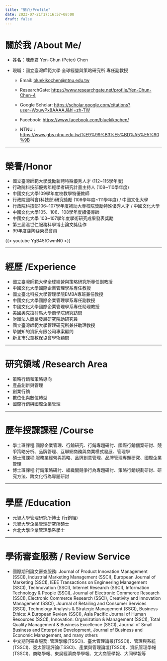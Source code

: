```yaml
---
title: "簡介/Profile"
date: 2023-07-21T17:16:57+08:00
draft: false
---
```


# 關於我 /About Me/

- 姓名：陳彥君  Yen-Chun (Peter) Chen
- 現職：國立臺灣師範大學 全球經營與策略研究所 專任副教授

    - Email: bluekikochen@ntnu.edu.tw

    - ResearchGate: https://www.researchgate.net/profile/Yen-Chun-Chen-4

    - Google Scholar: https://scholar.google.com/citations?user=WxuwPx8AAAAJ&hl=zh-TW

    - Facebook: https://www.facebook.com/bluekikochen/

    - NTNU : https://www.gbs.ntnu.edu.tw/%E9%99%B3%E5%BD%A5%E5%90%9B

---

# 榮譽/Honor

- 國立臺灣師範大學獎勵新聘特殊優秀人才 (112~115學年度)
- 行政院科技部優秀年輕學者研究計畫主持人 (108~110學年度)
- 中國文化大學109學年度校教學特優教師
- 行政院國科會(科技部)研究獎勵 (108學年度~111學年度) / 中國文化大學
- 行政院科技部106~107學年度補助大專校院獎勵特殊優秀人才 / 中國文化大學
- 中國文化大學105、106、108學年度績優導師
- 中國文化大學 103~107學年度學術研究成果發表獎勵
- 第三屆溫世仁服務科學博士論文獎佳作
- 99年度斐陶斐榮譽會員

{{< youtube YgB45fOwmN0 >}}

---

# 經歷 /Experience

- 國立臺灣師範大學全球經營與策略研究所專任副教授
- 中國文化大學國際企業管理學系專任教授
- 國立臺北科技大學管理學院EMBA專班兼任教授
- 中國文化大學國際企業管理學系專任副教授
- 中國文化大學國際企業管理學系專任助理教授
- 美國奧克拉荷馬大學商學院研究訪問
- 財團法人商業發展研究院助研究員
- 國立臺灣師範大學管理研究所兼任助理教授
- 摯誠知的資訊有限公司專案顧問
- 新北市兒童教保協會學術顧問

---

# 研究領域 /Research Area

- 策略行銷和策略導向
- 產品創新與管理
- 創業行銷
- 數位化與數位轉型
- 國際行銷與國際企業管理

---

# 歷年授課課程 /Course

- 學士班課程:國際企業管理、行銷研究、行銷專題研討、國際行銷個案研討、競爭策略分析、品牌管理、互聯網商務與商業模式發展、管理學
- 碩士班課程:服務業經營與策略、品牌創意管理、品牌管理專題研究、國際企業管理
- 博士班課程:行銷策略研討、組織間競爭行為專題研討、策略行銷規劃研討、研究方法、跨文化行為專題研討

---

# 學歷 /Education

- 元智大學管理研究所博士 (行銷組)
- 元智大學企業管理研究所碩士
- 台北大學企業管理學系學士

---

# 學術審查服務 / Review Service

- 國際期刊論文審查服務: Journal of Product Innovation Management (SSCI), Industrial Marketing Management (SSCI), European Journal of Marketing (SSCI), IEEE Transactions on Engineering Management (SSCI), Technovation (SSCI), Internet Research (SSCI), Information Technology & People (SSCI), Journal of Electronic Commerce Research (SSCI), Electronic Commerce Research (SSCI), Creativity and Innovation Management (SSCI), Journal of Retailing and Consumer Services (SSCI), Technology Analysis & Strategic Management (SSCI), Business Ethics: A European Review (SSCI), Asia Pacific Journal of Human Resources (SSCI), Innovation: Organization & Management (SSCI), Total Quality Management & Business Excellence (SSCI), Journal of Small Business and Enterprise Development, Journal of Business and Economic Management, and many others
- 中文期刊審查服務: 管理學報(TSSCI)、臺大管理論叢(TSSCI)、管理與系統(TSSCI)、亞太管理評論(TSSCI)、產業與管理論壇(TSSCI)、資訊管理學報(TSSCI)、商略學報、東吳經濟商學學報、文大商管學報、大同學報等
